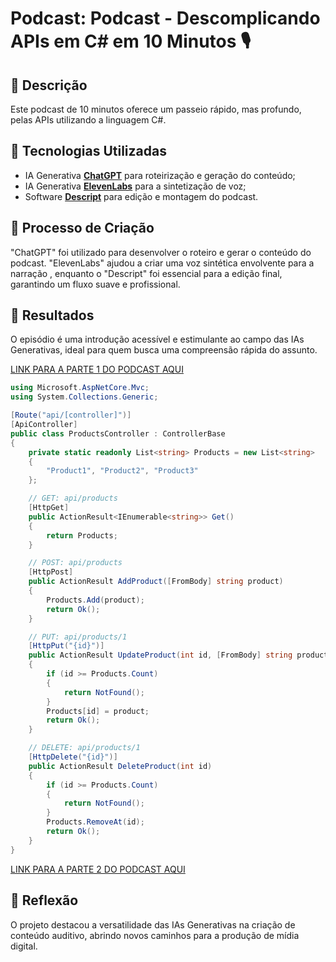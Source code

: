 # Podcast: Podcast - Descomplicando APIs em C# em 10 Minutos 🎙️

## 📒 Descrição
Este podcast de 10 minutos oferece um passeio rápido, mas profundo, pelas APIs utilizando a linguagem C#.

## 🤖 Tecnologias Utilizadas
- IA Generativa **[ChatGPT](https://chat.openai.com)** para roteirização e geração do conteúdo;
- IA Generativa **[ElevenLabs](https://www.elevenlabs.io)** para a sintetização de voz;
- Software **[Descript](https://www.descript.com)** para edição e montagem do podcast.

## 🧐 Processo de Criação
"ChatGPT" foi utilizado para desenvolver o roteiro e gerar o conteúdo do podcast. "ElevenLabs" ajudou a criar uma voz sintética envolvente para a narração , enquanto o "Descript" foi essencial para a edição final, garantindo um fluxo suave e profissional.

## 🚀 Resultados
O episódio é uma introdução acessível e estimulante ao campo das IAs Generativas, ideal para quem busca uma compreensão rápida do assunto.

[LINK PARA A PARTE 1 DO PODCAST AQUI](https://share.descript.com/view/pax5QjAG3x8)

~~~c#
using Microsoft.AspNetCore.Mvc;
using System.Collections.Generic;

[Route("api/[controller]")]
[ApiController]
public class ProductsController : ControllerBase
{
    private static readonly List<string> Products = new List<string>
    {
        "Product1", "Product2", "Product3"
    };

    // GET: api/products
    [HttpGet]
    public ActionResult<IEnumerable<string>> Get()
    {
        return Products;
    }

    // POST: api/products
    [HttpPost]
    public ActionResult AddProduct([FromBody] string product)
    {
        Products.Add(product);
        return Ok();
    }

    // PUT: api/products/1
    [HttpPut("{id}")]
    public ActionResult UpdateProduct(int id, [FromBody] string product)
    {
        if (id >= Products.Count)
        {
            return NotFound();
        }
        Products[id] = product;
        return Ok();
    }

    // DELETE: api/products/1
    [HttpDelete("{id}")]
    public ActionResult DeleteProduct(int id)
    {
        if (id >= Products.Count)
        {
            return NotFound();
        }
        Products.RemoveAt(id);
        return Ok();
    }
}
~~~

[LINK PARA A PARTE 2 DO PODCAST AQUI](https://share.descript.com/view/26LXvaUaXvH)

## 💭 Reflexão
O projeto destacou a versatilidade das IAs Generativas na criação de conteúdo auditivo, abrindo novos caminhos para a produção de mídia digital.
